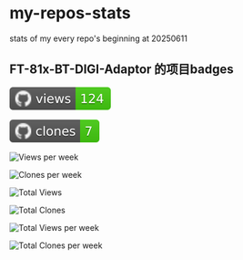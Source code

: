 # my-repos-stats
stats of my every repo's beginning at 20250611

## FT-81x-BT-DIGI-Adaptor 的项目badges

<!-- 1. 本日 Views -->
![Views](https://raw.githubusercontent.com/BG6LH/my-repos-stats/traffic/traffic-FT-81x-BT-DIGI-Adaptor/views.svg)

<!-- 2. 本日 Clones -->
![Clones](https://raw.githubusercontent.com/BG6LH/my-repos-stats/traffic/traffic-FT-81x-BT-DIGI-Adaptor/clones.svg)

<!-- 3. 本周 Views -->
![Views per week](https://raw.githubusercontent.com/BG6LH/my-repos-stats/traffic/traffic-FT-81x-BT-DIGI-Adaptor/views-per-week.svg)

<!-- 4. 本周 Clones -->
![Clones per week](https://raw.githubusercontent.com/BG6LH/my-repos-stats/traffic/traffic-FT-81x-BT-DIGI-Adaptor/clones-per-week.svg)

<!-- 5. 累计 Total Views -->
![Total Views](https://raw.githubusercontent.com/BG6LH/my-repos-stats/traffic/traffic-FT-81x-BT-DIGI-Adaptor/total-views.svg)

<!-- 6. 累计 Total Clones -->
![Total Clones](https://raw.githubusercontent.com/BG6LH/my-repos-stats/traffic/traffic-FT-81x-BT-DIGI-Adaptor/total-clones.svg)

<!-- 7. 周均 Total Views per week -->
![Total Views per week](https://raw.githubusercontent.com/BG6LH/my-repos-stats/traffic/traffic-FT-81x-BT-DIGI-Adaptor/total-views-per-week.svg)

<!-- 8. 周均 Total Clones per week -->
![Total Clones per week](https://raw.githubusercontent.com/BG6LH/my-repos-stats/traffic/traffic-FT-81x-BT-DIGI-Adaptor/total-clones-per-week.svg)

